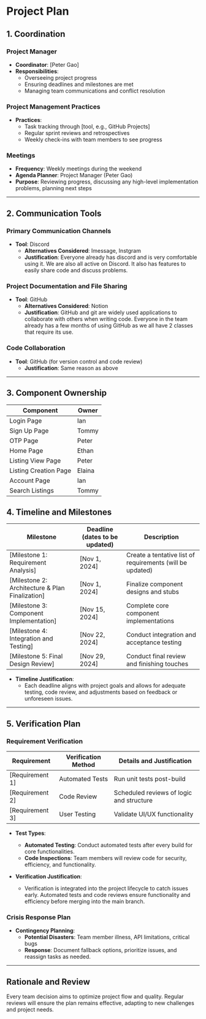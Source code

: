 # Project Plan

## 1. Coordination

### Project Manager
- **Coordinator**: [Peter Gao]
- **Responsibilities**:
  - Overseeing project progress
  - Ensuring deadlines and milestones are met
  - Managing team communications and conflict resolution

### Project Management Practices
- **Practices**:
  - Task tracking through [tool, e.g., GitHub Projects]
  - Regular sprint reviews and retrospectives
  - Weekly check-ins with team members to see progress

### Meetings
- **Frequency**: Weekly meetings during the weekend
- **Agenda Planner**: Project Manager (Peter Gao)
- **Purpose**: Reviewing progress, discussing any high-level implementation problems, planning next steps

---

## 2. Communication Tools

### Primary Communication Channels
- **Tool**: Discord
  - **Alternatives Considered**: Imessage, Instgram
  - **Justification**: Everyone already has discord and is very comfortable using it. We are also all active on Discord. It also has features to easily share code and discuss problems.

### Project Documentation and File Sharing
- **Tool**: GitHub
  - **Alternatives Considered**: Notion
  - **Justification**: GitHub and git are widely used applications to collaborate with others when writing code. Everyone in the team already has a few months of using GitHub as we all have 2 classes that require its use. 

### Code Collaboration
- **Tool**: GitHub (for version control and code review)
  - **Justification**: Same reason as above

---

## 3. Component Ownership

| Component               | Owner                                   |
|-------------------------|------------------------------|
| Login Page            | Ian         
| Sign Up Page          | Tommy
| OTP Page              | Peter         
| Home Page             | Ethan
| Listing View Page     | Peter 
| Listing Creation Page | Elaina 
| Account Page          | Ian  
| Search Listings       | Tommy  

## 4. Timeline and Milestones

| Milestone                 | Deadline (dates to be updated)   | Description                                      |
|---------------------------|-----------------------|--------------------------------------------------|
| [Milestone 1: Requirement Analysis]  | [Nov 1, 2024] | Create a tentative list of requirements (will be updated) |
| [Milestone 2: Architecture & Plan Finalization] | [Nov 1, 2024] | Finalize component designs and stubs           |
| [Milestone 3: Component Implementation]  | [Nov 15, 2024] | Complete core component implementations              |
| [Milestone 4: Integration and Testing]   | [Nov 22, 2024] | Conduct integration and acceptance testing           |
| [Milestone 5: Final Design Review]       | [Nov 29, 2024] | Conduct final review and finishing touches           | 

- **Timeline Justification**:
  - Each deadline aligns with project goals and allows for adequate testing, code review, and adjustments based on feedback or unforeseen issues.

---

## 5. Verification Plan

### Requirement Verification
| Requirement | Verification Method | Details and Justification |
|-------------|---------------------|---------------------------|
| [Requirement 1] | Automated Tests | Run unit tests post-build |
| [Requirement 2] | Code Review | Scheduled reviews of logic and structure |
| [Requirement 3] | User Testing | Validate UI/UX functionality              |

- **Test Types**:
  - **Automated Testing**: Conduct automated tests after every build for core functionalities.
  - **Code Inspections**: Team members will review code for security, efficiency, and functionality.

- **Verification Justification**:
  - Verification is integrated into the project lifecycle to catch issues early. Automated tests and code reviews ensure functionality and efficiency before merging into the main branch.

### Crisis Response Plan
- **Contingency Planning**:
  - **Potential Disasters**: Team member illness, API limitations, critical bugs
  - **Response**: Document fallback options, prioritize issues, and reassign tasks as needed.

---

## Rationale and Review
Every team decision aims to optimize project flow and quality. Regular reviews will ensure the plan remains effective, adapting to new challenges and project needs.
